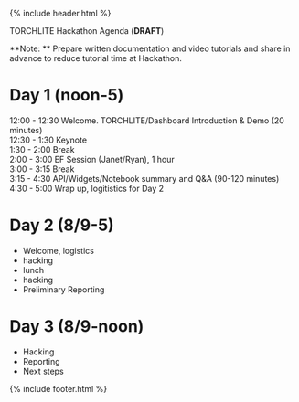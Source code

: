 {% include header.html %}

TORCHLITE Hackathon Agenda (**DRAFT**)

**Note: ** Prepare written documentation and video tutorials and share in advance to reduce tutorial time at Hackathon. 

# Day 1 (noon-5)

12:00 - 12:30 Welcome. TORCHLITE/Dashboard Introduction & Demo  (20 minutes)  
12:30 - 1:30 Keynote   
1:30  - 2:00 Break  
2:00 - 3:00 EF Session (Janet/Ryan), 1 hour  
3:00 - 3:15 Break   
3:15 - 4:30 API/Widgets/Notebook summary and Q&A (90-120 minutes)   
4:30 - 5:00 Wrap up, logitistics for Day 2   


# Day 2 (8/9-5)

- Welcome, logistics
- hacking
- lunch
- hacking
- Preliminary Reporting 

# Day 3 (8/9-noon)

- Hacking
- Reporting
- Next steps

{% include footer.html %}
